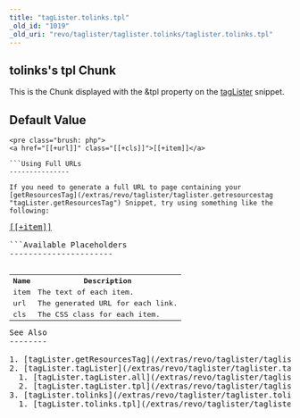 ```yaml
---
title: "tagLister.tolinks.tpl"
_old_id: "1019"
_old_uri: "revo/taglister/taglister.tolinks/taglister.tolinks.tpl"
---
```


tolinks's tpl Chunk
-------------------

This is the Chunk displayed with the &tpl property on the [tagLister](/extras/revo/taglister/taglister.tolinks "tagLister.tolinks") snippet.

Default Value
-------------

```
<pre class="brush: php">
<a href="[[+url]]" class="[[+cls]]">[[+item]]</a>

```Using Full URLs
---------------

If you need to generate a full URL to page containing your [getResourcesTag](/extras/revo/taglister/taglister.getresourcestag "tagLister.getResourcesTag") Snippet, try using something like the following:

```
<pre class="brush: php">
<a href="[[++site_url]][[+url]]" class="[[+cls]]">[[+item]]</a>

```Available Placeholders
----------------------

<table><tbody><tr><th>Name</th><th>Description</th></tr><tr><td>item</td><td>The text of each item.</td></tr><tr><td>url</td><td>The generated URL for each link.</td></tr><tr><td>cls</td><td>The CSS class for each item.</td></tr></tbody></table>See Also
--------

1. [tagLister.getResourcesTag](/extras/revo/taglister/taglister.getresourcestag)
2. [tagLister.tagLister](/extras/revo/taglister/taglister.taglister)
  1. [tagLister.tagLister.all](/extras/revo/taglister/taglister.taglister/taglister.taglister.all)
  2. [tagLister.tagLister.tpl](/extras/revo/taglister/taglister.taglister/taglister.taglister.tpl)
3. [tagLister.tolinks](/extras/revo/taglister/taglister.tolinks)
  1. [tagLister.tolinks.tpl](/extras/revo/taglister/taglister.tolinks/taglister.tolinks.tpl)